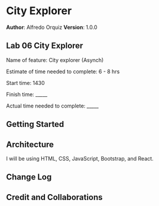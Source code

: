 # City Explorer

**Author**: Alfredo Orquiz
**Version**: 1.0.0



## Lab 06 City Explorer

Name of feature: City explorer (Asynch)

Estimate of time needed to complete: 6 - 8 hrs

Start time: 1430

Finish time: _____

Actual time needed to complete: _____


## Getting Started
<!-- What are the steps that a user must take in order to build this app on their own machine and get it running? -->

## Architecture
<!-- Provide a detailed description of the application design.-->
I will be using HTML, CSS, JavaScript, Bootstrap, and React.

## Change Log
<!-- Use this area to document the iterative changes made to your application as each feature is successfully implemented. Use time stamps. Here's an example:

01-01-2001 4:59pm - Application now has a fully-functional express server, with a GET route for the location resource. -->

## Credit and Collaborations
